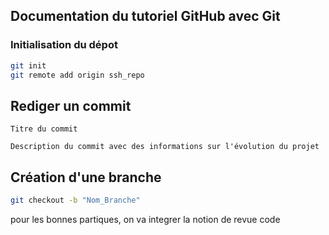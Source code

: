 ## Documentation du tutoriel GitHub avec Git

### Initialisation du dépot

```bash
git init
git remote add origin ssh_repo
```

## Rediger un commit

```
Titre du commit

Description du commit avec des informations sur l'évolution du projet
```

## Création d'une branche

```bash
git checkout -b "Nom_Branche"
```

pour les bonnes partiques, on va integrer la notion de revue code